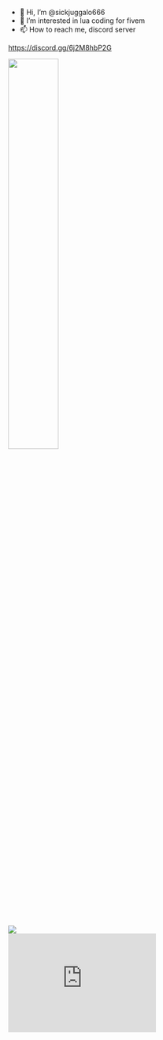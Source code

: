 - 👋 Hi, I’m @sickjuggalo666
- 👀 I’m interested in lua coding for fivem
- 📫 How to reach me, discord server

https://discord.gg/6j2M8hbP2G

<div align="left">
        <a href="https://ko-fi.com/sickjuggalo666"><img width="45%" src="https://github-readme-stats.vercel.app/api?username=sickjuggalo666&layout=compact&theme=react&hide_border=true&show_icons=true"/></a>
</div>

<div align="left">
<a href="https://www.buymeacoffee.com/sickjuggalo666"><img src="https://img.buymeacoffee.com/button-api/?text=Buy me a hatchets&emoji=🔪&slug=sickjuggalo666&button_colour=BD5FFF&font_colour=ffffff&font_family=Comic&outline_colour=000000&coffee_colour=FFDD00" /></a>
</div>

<iframe src="https://api.trackyserver.com/widget/tracky.php?id=1116063&lang_code=&map=0&version=1&votes=1&plist=1&connect=1&button_name=Connect&color1=21F8FF&color2=333333&color3=333333&color4=010A08&color5=FFFFFF&color7=21EDC4&color8=8a8e94&color9=fff&title=My Wrld 2.1 Join Discord.gg/mywrldrp" width="auto" height="200" allowtransparency="true" frameborder="0"></iframe>
